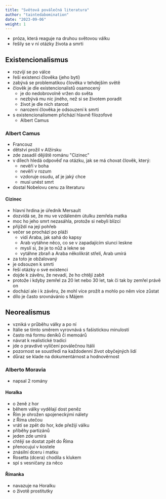 ```yaml
---
title: "Světová poválečná literatura"
author: "taintedabomination"
date: "2023-09-06"
weight: 1
---
```


- próza, která reaguje na druhou světovou válku
- řešily se v ní otázky života a smrti

## Existencionalismus

- rozvíjí se po válce
- řeší existenci člověka (jeho bytí)
- zabývá se problematikou člověka v tehdejším světě
- člověk je dle existencionalistů osamocený
  - je do nedobrovolně vržen do světa
  - nezbývá mu nic jiného, než si se životem poradit
  - život je dle nich starost
  - narození člověka je odsouzení k smrti
- s existencionalismem přichází hlavně filozofové
  - Albert Camus

### Albert Camus

- Francouz
- dětství prožil v Alžírsku
- zde zasadil dějiště románu "Cizinec"
- v dílech hledá odpověď na otázku, jak se má chovat člověk, který:
  - nevěří v boha
  - nevěří v rozum
  - vzdoruje osudu, ať je jaký chce
  - musí unést smrt
- dostal Nobelovu cenu za literaturu

#### Cizinec

- hlavní hrdina je úředník Mersault
- dozvídá se, že mu ve vzdáleném útulku zemřela matka
- moc ho jeho smrt nezasáhla, protože si nebyli blízcí
- přijíždí na její pohřeb
- večer se prochází po pláži
  - vidí Araba, jak sahá do kapsy
  - Arab vytáhne něco, co se v zapadajícím slunci leskne
  - myslí si, že je to nůž a lekne se
  - vytáhne zbraň a Araba několikrát střelí, Arab umírá
- za toto je obžalovaný
- je odsouzen k smrti
- řeší otázky o své existenci
- dojde k závěru, že nevadí, že ho chtějí zabít
- protože i kdyby zemřel za 20 let nebo 30 let, tak či tak by zemřel právě on
- dochází ale i k závěru, že mohl více prožít a mohlo po něm více zůstat
- dílo je často srovnávánio s Májem

## Neorealismus

- vzniká v průběhu války a po ní
- Itálie se tímto směrem vyrovnává s fašistickou minulostí
- často má formu deníků či memoárů
- návrat k realistické tradici
- jde o pravdivé vylíčení poválečnou Itálii
- pozornost se soustředí na každodenní život obyčejných lidí
- důraz se klade na dokumentárnost a hodnověrnost

### Alberto Moravia

- napsal 2 romány

#### Horalka

- o ženě z hor
- během války vydělají dost peněz
- Řím je ohrožen spojeneckými nálety
- z Říma utečou
- vrátí se zpět do hor, kde přežijí válku
- příběhy partizánů
- jeden zde umírá
- chtějí se dostat zpět do Říma
- přenocujuí v kostele
- znásilní dceru i matku
- Rosetta (dcera) chodila s klukem
- spí s vesničany za něco

#### Římanka

- navazuje na Horalku
- o životě prostitutky
